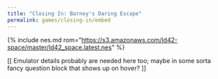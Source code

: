 ```yaml
---
title: "Closing In: Barney's Daring Escape"
permalink: games/closing-in/embed
---
```


{% include nes.md rom="https://s3.amazonaws.com/ld42-space/master/ld42_space.latest.nes" %}

[[ Emulator details probably are needed here too; maybe in some sorta fancy question block that shows up on hover? ]]
